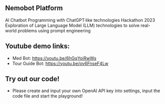 ## Nemobot Platform
Al Chatbot Programming with ChatGPT·like technologies Hackathon 2023
<br> Exploration of Large Language Model (LLM) technologies to solve real-world problems using prompt engineering

## Youtube demo links: 
- Med Bot: https://youtu.be/6hGqYoiRwWs
- Tour Guide Bot: https://youtu.be/ov6FnseF4Lw

## Try out our code! 
- Please create and input your own OpenAI API key into settings, input the code file and start the playground!
